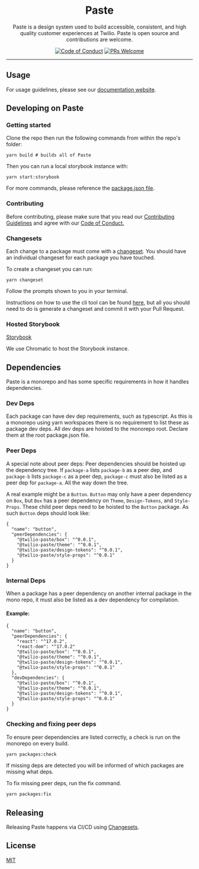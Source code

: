 <h1 align="center">Paste</h1>
<p align="center">Paste is a design system used to build accessible, consistent, and high quality customer experiences at Twilio. Paste is open source and contributions are welcome.</p>
<p align="center">
<a href="https://github.com/twilio-labs/.github/blob/master/CODE_OF_CONDUCT.md"><img alt="Code of Conduct" src="https://img.shields.io/badge/%F0%9F%92%96-Code%20of%20Conduct-blueviolet.svg?style=flat-square"></a>
<a href="http://makeapullrequest.com"><img src="https://img.shields.io/badge/PRs-welcome-brightgreen.svg?style=flat-square" alt="PRs Welcome" /></a>
</p>
<hr>

## Usage

For usage guidelines, please see our [documentation website](https://paste.twilio.design).

## Developing on Paste

### Getting started

Clone the repo then run the following commands from within the repo's folder:

```
yarn build # builds all of Paste
```

Then you can run a local storybook instance with:

```
yarn start:storybook
```

For more commands, please reference the [package.json file](https://github.com/twilio-labs/paste/blob/main/package.json).

### Contributing

Before contributing, please make sure that you read our [Contributing Guidelines](https://github.com/twilio-labs/paste/blob/main/CONTRIBUTING.md) and agree with our [Code of Conduct.](https://github.com/twilio-labs/.github/blob/main/CODE_OF_CONDUCT.md)

### Changesets

Each change to a package must come with a [changeset](https://github.com/atlassian/changesets). You should have an individual changeset for each package you have touched.

To create a changeset you can run:

```
yarn changeset
```

Follow the prompts shown to you in your terminal.

Instructions on how to use the cli tool can be found [here](https://github.com/atlassian/changesets/blob/master/packages/cli/README.md), but all you should need to do is generate a changeset and commit it with your Pull Request.

### Hosted Storybook

[Storybook](https://main--5e53448165911c0022e68c74.chromatic.com)

We use Chromatic to host the Storybook instance.

## Dependencies

Paste is a monorepo and has some specific requirements in how it handles dependencies.

### Dev Deps

Each package can have dev dep requirements, such as typescript. As this is a monorepo using yarn workspaces there is no requirement to list these as package dev deps. All dev deps are hoisted to the monorepo root. Declare them at the root package.json file.

### Peer Deps

A special note about peer deps: Peer dependencies should be hoisted up the dependency tree. If `package-a` lists `package-b` as a peer dep, and `package-b` lists `package-c` as a peer dep, `package-c` must also be listed as a peer dep for `package-a`. All the way down the tree.

A real example might be a `Button`. `Button` may only have a peer dependency on `Box`, but `Box` has a peer dependency on `Theme`, `Design-Tokens`, and `Style-Props`. These child peer deps need to be hoisted to the `Button` package. As such `Button` deps should look like:

```
{
  "name": "button",
  "peerDependencies": {
    "@twilio-paste/box": "^0.0.1",
    "@twilio-paste/theme": "^0.0.1",
    "@twilio-paste/design-tokens": "^0.0.1",
    "@twilio-paste/style-props": "^0.0.1"
  }
}
```

### Internal Deps

When a package has a peer dependency on another internal package in the mono repo, it must also be listed as a dev dependency for compilation.

#### Example:

```
{
  "name": "button",
  "peerDependencies": {
    "react": "^17.0.2",
    "react-dom": "^17.0.2"
    "@twilio-paste/box": "^0.0.1",
    "@twilio-paste/theme": "^0.0.1",
    "@twilio-paste/design-tokens": "^0.0.1",
    "@twilio-paste/style-props": "^0.0.1"
  },
  "devDependencies": {
    "@twilio-paste/box": "^0.0.1",
    "@twilio-paste/theme": "^0.0.1",
    "@twilio-paste/design-tokens": "^0.0.1",
    "@twilio-paste/style-props": "^0.0.1"
  }
}
```

### Checking and fixing peer deps

To ensure peer dependencies are listed correctly, a check is run on the monorepo on every build.

```bash
yarn packages:check
```

If missing deps are detected you will be informed of which packages are missing what deps.

To fix missing peer deps, run the fix command.

```bash
yarn packages:fix
```

## Releasing

Releasing Paste happens via CI/CD using [Changesets](https://github.com/atlassian/changesets).

## License

[MIT](/LICENSE)
